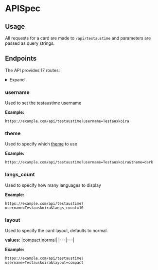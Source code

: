 # APISpec

## Usage

All requests for a card are made to `/api/testaustime` and parameters are passed as query strings.

## Endpoints
The API provides 17 routes:
<details>
    <summary>Expand</summary>

- [username](#username)
- [theme](#theme)
- [langs_count](#langs_count)
- [layout](#layout)
- [title_color](#coloring)
- [bg_color](#coloring)
- [text_color](#coloring)
- [icon_color](#coloring)
- [border_radius](#border_radius)
- [border_color](#coloring)
- [locale](#locale)
- [hide_title](#hide_title)
- [hide_border](#hide_border)
- [hide](#hide)
- [line_height](#line_height)
- [hide_progress](#hide_progress)
- [custom_title](#custom_title)

</details>

### username <a name="username"></a>
Used to set the testaustime username

**Example:**

    https://example.com/api/testaustime?username=Testauskoira


### theme <a name="theme"></a>
Used to specify which [theme](Themes.md) to use

**Example:**

    https://example.com/api/testaustime?username=Testauskoira&theme=dark

### langs_count <a name="langs_count"></a>
Used to specify how many languages to display

**Example:**

    https://example.com/api/testaustime?username=Testauskoira&langs_count=10

### layout <a name="layout"></a>
Used to specify the card layout, defaults to normal.

**values:**
|compact|normal|
|---|---|

**Example:**

    https://example.com/api/testaustime?username=Testauskoira&layout=compact
